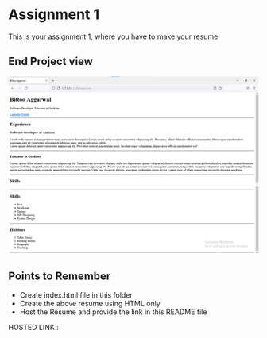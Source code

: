 # Assignment 1
This is your assignment 1, where you have to make your resume

## End Project view
![resume](./Images/resume.png)
![resume2](./Images/resume2.png)


## Points to Remember
- Create index.html file in this folder
- Create the above resume using HTML only
- Host the Resume and provide the link in this README file

HOSTED LINK :  


